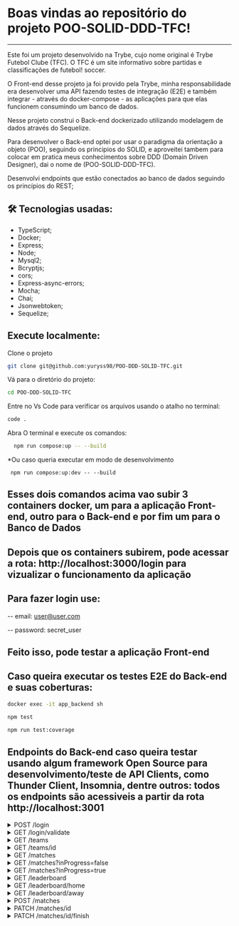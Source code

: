 # Boas vindas ao repositório do projeto POO-SOLID-DDD-TFC!

---

Este foi um projeto desenvolvido na Trybe, cujo nome original é Trybe Futebol Clube (TFC). O TFC é um site informativo sobre partidas e classificações de futebol! soccer.

O Front-end desse projeto ja foi provido pela Trybe, minha responsabilidade era desenvolver uma API fazendo testes de integração (E2E) e também integrar - através do docker-compose - as aplicações para que elas funcionem consumindo um banco de dados.

Nesse projeto construi o Back-end dockerizado utilizando modelagem de dados através do Sequelize.

Para desenvolver o Back-end optei por usar o paradigma da orientação a objeto (POO), seguindo os principios do SOLID, e aproveitei tambem para colocar em pratica meus conhecimentos sobre DDD (Domain Driven Designer), dai o nome de (POO-SOLID-DDD-TFC).

Desenvolvi endpoints que estão conectados ao banco de dados seguindo os princípios do REST;


## 🛠 Tecnologias usadas:

* TypeScript;
* Docker;
* Express;
* Node;
* Mysql2;
* Bcryptjs;
* cors;
* Express-async-errors;
* Mocha;
* Chai;
* Jsonwebtoken;
* Sequelize;

## Execute localmente:

Clone o projeto
```bash
git clone git@github.com:yuryss98/POO-DDD-SOLID-TFC.git
```

Vá para o diretório do projeto:
```bash
cd POO-DDD-SOLID-TFC
```

Entre no Vs Code para verificar os arquivos usando o atalho no terminal:
```bash
code .
```

Abra O terminal e execute os comandos:
```bash
  npm run compose:up -- --build
```
  *Ou caso queria executar em modo de desenvolvimento

```
 npm run compose:up:dev -- --build
```
## Esses dois comandos acima vao subir 3 containers docker, um para a aplicação Front-end, outro para o Back-end e por fim um para o Banco de Dados

## Depois que os containers subirem, pode acessar a rota: http://localhost:3000/login para vizualizar o funcionamento da aplicação

## Para fazer login use:
  -- email: user@user.com
 
  -- password: secret_user
  
## Feito isso, pode testar a aplicação Front-end


## Caso queira executar os testes E2E do Back-end e suas coberturas:

```bash  
docker exec -it app_backend sh
```

```bash
npm test
```

```bash
npm run test:coverage
```


## Endpoints do Back-end caso queira testar usando algum framework Open Source para desenvolvimento/teste de API Clients, como Thunder Client, Insomnia, dentre outros: todos os endpoints são acessiveis a partir da rota http://localhost:3001

  <details close>
  <summary>POST /login</summary>
  -- O método POST em /login é usado para fazer login na aplicação, quando passado um usuario e senha corretos, retorna um token, esse token deve ser usado em algumas rotas da aplicação, esse endpoint aceita 2 campos, sendo eles:
  
  -- email: campo do tipo email - CAMPO OBRIGATORIO
  
  -- password: campo do tipo texto - CAMPO OBRIGATORIO
  
  EXEMPLO:
  ```
  {
    "email": "user@user.com",
    "password": "secret_user"
  }
  ```
  
  ```
  {
    "email": "admin@admin.com",
    "password": "secret_admin"
  }
```
  
  </details>
  
  <details close>
  <summary>GET /login/validate</summary>
  -- O método GET em /login/validate é usado para validar o token do usuario, se for um token valido, retorna a role do usuario, o token deve
  ser passado no header da requisição, na chave Authorization
  
  </details>
  
  <details close>
  
  <summary>GET /teams</summary>
  
  -- O método GET em /teams é usado para listar todos os times da aplicação;
  
  </details>
  
  <details close>
  
  <summary>GET /teams/id</summary>
  
  -- O método GET em /teams/id é usado para listar um time atraves do seu id;
  
  </details>
  
  <details close>
  
  <summary>GET /matches</summary>
  
  -- O método GET em /matches é usado para listar todas as partidas;
  
  </details>
  
  <details close>
  
  <summary>GET /matches?inProgress=false</summary>
  
  -- O método GET em /matches?inProgress=false é usado para listar todas as partidas finalizadas;
  
  </details>
  
  <details close>
  
   <summary>GET /matches?inProgress=true</summary>
  
  -- O método GET em /matches?inProgress=true é usado para listar todas as partidas em andamento;
  
  </details>
  
  <details close>
  
  <summary>GET /leaderboard</summary>
  
  -- O método GET em /leaderboard é usado para listar a classificação geral das equipes;
  
  </details>
  
  <details close>
  
  <summary>GET /leaderboard/home</summary>
  
  -- O método GET em /leaderboard/home é usado para listar a classificação das equipes jogando em casa
  
  </details>
  
  <details close>
  
  <summary>GET /leaderboard/away</summary>
  
  -- O método GET em /leaderboard/away é usado para listar a classificação das equipes jogando como visitante
  
  </details>
  
  <details close>
  
  <summary>POST /matches</summary>
  
  -- O método POST em /matches é usado para criar uma nova partida
  
  esse endpoint aceita 4 campos, sendo eles:

  
  -- homeTeamGoals: campo do tipo number - CAMPO OBRIGATORIO
  
  -- awayTeamGoals: campo do tipo number - CAMPO OBRIGATORIO
  
   -- homeTeamId: campo do tipo number - CAMPO OBRIGATORIO
  
   -- awayTeamId: campo do tipo number - CAMPO OBRIGATORIO
  
  EXEMPLO:
  ```
  {
    "homeTeamGoals": 10,
    "awayTeamGoals": 20,
    "homeTeamId": 5,
    "awayTeamId": 10
  }
  
  ```
  
  </details>
  
  <details close>
  
  <summary>PATCH /matches/id</summary>
  
  -- O método PATCH em /matches/id é usado para atualizar o estado da partida em andamento
  
  esse endpoint aceita 2 campos, sendo eles:

  
  -- homeTeamGoals: campo do tipo number - CAMPO OBRIGATORIO
  
  -- awayTeamGoals: campo do tipo number - CAMPO OBRIGATORIO
  
  
  EXEMPLO:
  ```
  {
    "homeTeamGoals": 10,
    "awayTeamGoals": 20
  }
  
  ```
  
  </details>
  
  <details close>
  
  <summary>PATCH /matches/id/finish</summary>
  
  -- O método PATCH em /matches/id/finish é usado para finalizar uma partida em andamento
  
  esse endpoint só precisa do id de uma partida em andamento em sua rota
  
  </details>
  
  
  
